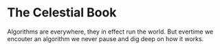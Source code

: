 # The Celestial Book

Algorithms are everywhere, they in effect run the world. But evertime we encouter an algorithm we never pause and dig deep on how it works.